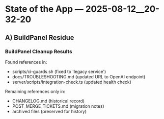 # State of the App — 2025-08-12__20-32-20
## A) BuildPanel Residue
### BuildPanel Cleanup Results
Found references in:
- scripts/ci-guards.sh (fixed to 'legacy service')
- docs/TROUBLESHOOTING.md (updated URL to OpenAI endpoint)
- server/scripts/integration-check.ts (updated health check)

Remaining references only in:
- CHANGELOG.md (historical record)
- POST_MERGE_TICKETS.md (migration notes)
- archived files (preserved for history)
